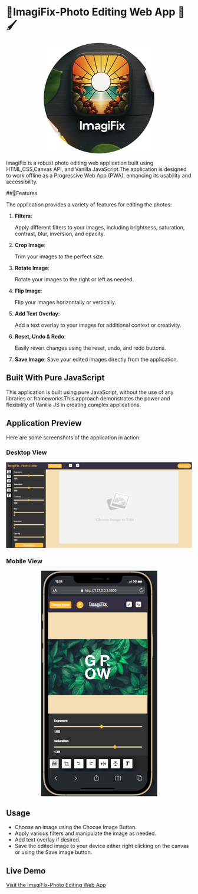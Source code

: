 
# 📸ImagiFix-Photo Editing Web App 🎨🖌️
<div align="center">
  <img  width="300" src="img/logo-512x512.png" alt="Image logo">
</div>

ImagiFix is a robust photo editing web application built using HTML,CSS,Canvas API, and Vanilla JavaScript.The application is designed to work offline as a Progressive Web App (PWA), enhancing its usability and accessibility.

##🎨Features

The application provides a variety of features for editing the photos:

1. **Filters**:

   Apply different filters to your images, including brightness, saturation, contrast, blur, inversion, and opacity.

2. **Crop Image**:

   Trim your images to the perfect size.

3. **Rotate Image**: 

   Rotate your images to the right or left as needed.

4. **Flip Image**:

   Flip your images horizontally or vertically.

5. **Add Text Overlay**: 

   Add a text overlay to your images for additional context or creativity.

6. **Reset, Undo & Redo**:

   Easily revert changes using the reset, undo, and redo buttons.

7. **Save Image**: 
Save your edited images directly from the application.

## Built With Pure JavaScript

This application is built using pure JavaScript, without the use of any libraries or frameworks.This approach demonstrates the power and flexibility of Vanilla JS in creating complex applications.

## Application Preview

Here are some screenshots of the application in action:

### Desktop View

![Desktop View](/img/desktop%20view.png)

### Mobile View
<div align="center">
  <img   src="img/mobile view.png" alt="mobile view of app">
</div>

## Usage
- Choose an image using the Choose Image Button.
- Apply various filters and manipulate the image as needed.
- Add text overlay if desired.
- Save the edited image to your device either right clicking on the canvas or using the Save image button.

## Live Demo
[Visit the ImagiFix-Photo Editing Web App](https://imagi-fix.vercel.app)



